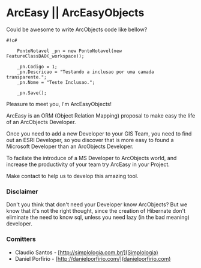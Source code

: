 # ArcEasy || ArcEasyObjects #

Could be awesome to write ArcObjects code like bellow?

```
#!c#

    PontoNotavel _pn = new PontoNotavel(new FeatureClassDAO(_workspace));

    _pn.Codigo = 1;
    _pn.Descricao = "Testando a inclusao por uma camada transparente.";
    _pn.Nome = "Teste Inclusao.";

    _pn.Save();

```
Pleasure to meet you, I'm ArcEasyObjects!

ArcEasy is an ORM (Object Relation Mapping) proposal to make easy the life of an ArcObjects Developer.

Once you need to add a new Developer to your GIS Team, you need to find out an ESRI Developer, so you discover that is more easy to found a Microsoft Developer than an ArcObjects Developer.

To facilate the introduce of a MS Developer to ArcObjects world, and increase the productivity of your team try ArcEasy in your Project.


Make contact to help us to develop this amazing tool. 

###  Disclaimer ###

Don't you think that don't need your Developer know ArcObjects?
But we know that it's not the right thought, since the creation of Hibernate don't eliminate the need to know sql, unless you need lazy (in the bad meaning) developer.

### Comitters ###

* Claudio Santos -  [http://simplologia.com.br/](Simplologia)
* Daniel Porfirio - [http://danielporfirio.com/](danielporfirio.com)